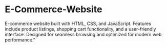# E-Commerce-Website
E-commerce website built with HTML, CSS, and JavaScript. Features include product listings, shopping cart functionality, and a user-friendly interface. Designed for seamless browsing and optimized for modern web performance."
